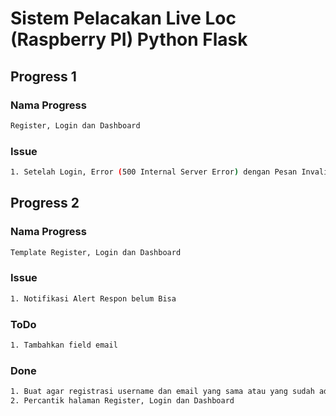 # Sistem Pelacakan Live Loc (Raspberry PI) Python Flask

## Progress 1

### Nama Progress

```sh
Register, Login dan Dashboard
```

### Issue

```sh
1. Setelah Login, Error (500 Internal Server Error) dengan Pesan Invalid Salt
```

## Progress 2

### Nama Progress

```sh
Template Register, Login dan Dashboard
```

### Issue

```sh
1. Notifikasi Alert Respon belum Bisa
```

### ToDo

```sh
1. Tambahkan field email
```

### Done

```sh
1. Buat agar registrasi username dan email yang sama atau yang sudah ada, tidak akan bisa register
2. Percantik halaman Register, Login dan Dashboard
```
